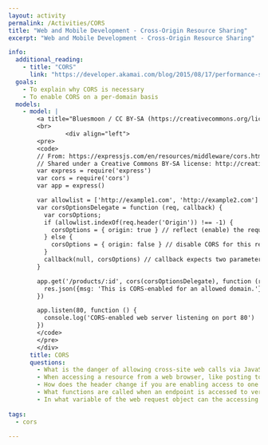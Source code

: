 ```yaml
---
layout: activity
permalink: /Activities/CORS
title: "Web and Mobile Development - Cross-Origin Resource Sharing"
excerpt: "Web and Mobile Development - Cross-Origin Resource Sharing"

info:
  additional_reading:
    - title: "CORS"
      link: "https://developer.akamai.com/blog/2015/08/17/performance-single-page-apps"
  goals: 
    - To explain why CORS is necessary
    - To enable CORS on a per-domain basis
  models:
    - model: |
        <a title="Bluesmoon / CC BY-SA (https://creativecommons.org/licenses/by-sa/4.0)" href="https://commons.wikimedia.org/wiki/File:Flowchart_showing_Simple_and_Preflight_XHR.svg"><img width="512" alt="Flowchart showing Simple and Preflight XHR" src="https://upload.wikimedia.org/wikipedia/commons/thumb/c/ca/Flowchart_showing_Simple_and_Preflight_XHR.svg/512px-Flowchart_showing_Simple_and_Preflight_XHR.svg.png"></a>
        <br>
                <div align="left">
        <pre>
        <code>
        // From: https://expressjs.com/en/resources/middleware/cors.html
        // Shared under a Creative Commons BY-SA license: http://creativecommons.org/licenses/by-sa/3.0/us/
        var express = require('express')
        var cors = require('cors')
        var app = express()

        var allowlist = ['http://example1.com', 'http://example2.com']
        var corsOptionsDelegate = function (req, callback) {
          var corsOptions;
          if (allowlist.indexOf(req.header('Origin')) !== -1) {
            corsOptions = { origin: true } // reflect (enable) the requested origin in the CORS response, sending a Access-Control-Allow-Origin header
          } else {
            corsOptions = { origin: false } // disable CORS for this request
          }
          callback(null, corsOptions) // callback expects two parameters: error and options
        }

        app.get('/products/:id', cors(corsOptionsDelegate), function (req, res, next) {
          res.json({msg: 'This is CORS-enabled for an allowed domain.'})
        })

        app.listen(80, function () {
          console.log('CORS-enabled web server listening on port 80')
        })
        </code>
        </pre>
        </div>
      title: CORS
      questions:
        - What is the danger of allowing cross-site web calls via JavaScript from a webpage?
        - When accessing a resource from a web browser, like posting to a form on another server, you may receive a Cross-Domain error from your browser.  What header is passed with the HTTP request to specify the originating host, and what header is sent to allow CORS in the response?
        - How does the header change if you are enabling access to one or more specific hosts, rather than any?
        - What functions are called when an endpoint is accessed to verify CORS for a particular host?
        - In what variable of the web request object can the accessing hostname be found?        
        
tags:
  - cors
  
---
```


